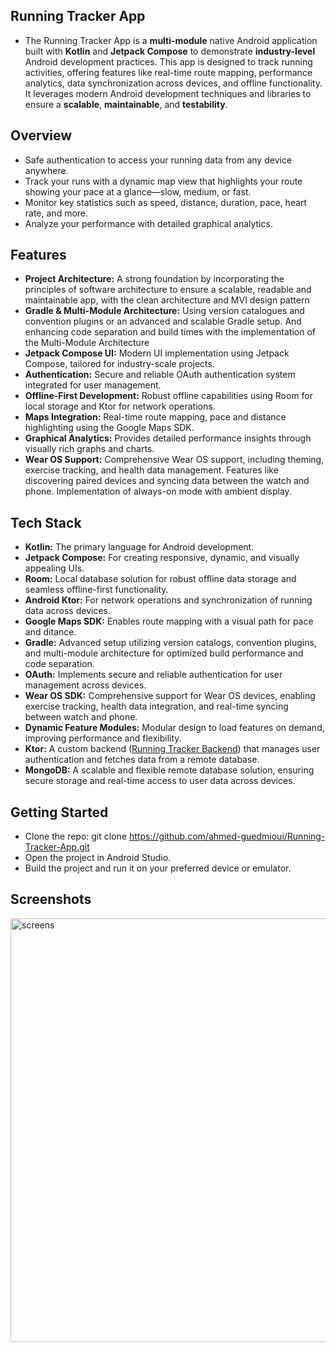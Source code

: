 ##  **Running Tracker App** ##
- The Running Tracker App is a **multi-module** native Android application built with **Kotlin** and **Jetpack Compose** to demonstrate **industry-level** Android development practices. This app is designed to track running activities, offering features like real-time route mapping, performance analytics, data synchronization across devices, and offline functionality. It leverages modern Android development techniques and libraries to ensure a **scalable**, **maintainable**, and **testability**. 

## Overview

- Safe authentication to access your running data from any device anywhere.
- Track your runs with a dynamic map view that highlights your route showing your pace at a glance—slow, medium, or fast.
- Monitor key statistics such as speed, distance, duration, pace, heart rate, and more.
- Analyze your performance with detailed graphical analytics.


## Features

- **Project Architecture:**
A strong foundation by incorporating the principles of software architecture to ensure a scalable, readable and maintainable app, with the clean architecture and MVI design pattern
- **Gradle & Multi-Module Architecture:**
Using version catalogues and convention plugins or an advanced and scalable Gradle setup. And enhancing code separation and build times with the implementation of the Multi-Module Architecture
- **Jetpack Compose UI:**
Modern UI implementation using Jetpack Compose, tailored for industry-scale projects.
- **Authentication:**
Secure and reliable OAuth authentication system integrated for user management.
- **Offline-First Development:**
Robust offline capabilities using Room for local storage and Ktor for network operations.
- **Maps Integration:**
Real-time route mapping, pace and distance highlighting using the Google Maps SDK.
- **Graphical Analytics:** Provides detailed performance insights through visually rich graphs and charts.
- **Wear OS Support:**
Comprehensive Wear OS support, including theming, exercise tracking, and health data management.
Features like discovering paired devices and syncing data between the watch and phone.
Implementation of always-on mode with ambient display.

## Tech Stack

- **Kotlin:** The primary language for Android development.
- **Jetpack Compose:** For creating responsive, dynamic, and visually appealing UIs.
- **Room:** Local database solution for robust offline data storage and seamless offline-first functionality.
- **Android Ktor:** For network operations and synchronization of running data across devices.
- **Google Maps SDK:** Enables route mapping with a visual path for pace and ditance.
- **Gradle:** Advanced setup utilizing version catalogs, convention plugins, and multi-module architecture for optimized build performance and code separation.
- **OAuth:** Implements secure and reliable authentication for user management across devices.
- **Wear OS SDK:** Comprehensive support for Wear OS devices, enabling exercise tracking, health data integration, and real-time syncing between watch and phone.
- **Dynamic Feature Modules:** Modular design to load features on demand, improving performance and flexibility.
- **Ktor:** A custom backend ([Running Tracker Backend](https://github.com/ahmed-guedmioui/Running-Tracker-API)) that manages user authentication and fetches data from a remote database.
- **MongoDB:** A scalable and flexible remote database solution, ensuring secure storage and real-time access to user data across devices.


## Getting Started
- Clone the repo: git clone https://github.com/ahmed-guedmioui/Running-Tracker-App.git
- Open the project in Android Studio.
- Build the project and run it on your preferred device or emulator.


## Screenshots
<img width="678" alt="screens" src="https://github.com/user-attachments/assets/5b20ee52-67a7-485a-9c94-ccd64bae1413">













